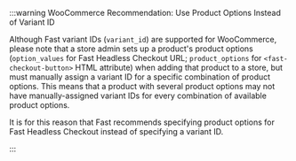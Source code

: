 :::warning WooCommerce Recommendation: Use Product Options Instead of Variant ID

Although Fast variant IDs (`variant_id`) are supported for WooCommerce, please note that a store admin sets up a product's product options (`option_values` for Fast Headless Checkout URL; `product_options` for `<fast-checkout-button>` HTML attribute) when adding that product to a store, but must manually assign a variant ID for a specific combination of product options. This means that a product with several product options may not have manually-assigned variant IDs for every combination of available product options.

It is for this reason that Fast recommends specifying product options for Fast Headless Checkout instead of specifying a variant ID.

:::
